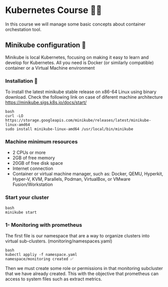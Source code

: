 # Kubernetes Course 🫰🏾

In this course we will manage some basic concepts about container orchestation tool.

## Minikube configuration 🍷

Minikube is local Kubernetes, focusing on making it easy to learn and develop for Kubernetes. All you need is Docker (or similarly compatible) container or a Virtual Machine environment

### Installation 🩼

To install the latest minikube stable release on x86-64 Linux using binary download. Check the following link on case of diferent machine architecture https://minikube.sigs.k8s.io/docs/start/

```
bash
curl -LO https://storage.googleapis.com/minikube/releases/latest/minikube-linux-amd64
sudo install minikube-linux-amd64 /usr/local/bin/minikube
```

### Machine minimum resources

- 2 CPUs or more
- 2GB of free memory
- 20GB of free disk space
- Internet connection
- Container or virtual machine manager, such as: Docker, QEMU, Hyperkit, Hyper-V, KVM, Parallels, Podman, VirtualBox, or VMware Fusion/Workstation

### Start your cluster

```
bash
minikube start
```

### 1- Monitoring with prometheus

The first file is our namespace that are a way to organize clusters into virtual sub-clusters. (monitoring/namespaces.yaml)

```
bash
kubectl appliy -f namespace.yaml
namespace/monitoring created ✅
```

Then we must create some role or permissions in that monitoring subcluster that we have already created. This with the objective that prometheus can access to system files such as extract metrics.



